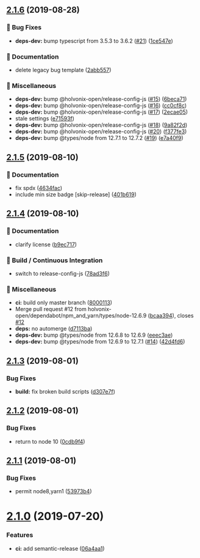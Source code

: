 ## [2.1.6](https://github.com/holvonix-open/request-stream-promise/compare/v2.1.5...v2.1.6) (2019-08-28)


### 🐛 Bug Fixes

* **deps-dev:** bump typescript from 3.5.3 to 3.6.2 ([#21](https://github.com/holvonix-open/request-stream-promise/issues/21)) ([1ce547e](https://github.com/holvonix-open/request-stream-promise/commit/1ce547e))


### 📖 Documentation

* delete legacy bug template ([2abb557](https://github.com/holvonix-open/request-stream-promise/commit/2abb557))


### 🧦 Miscellaneous

* **deps-dev:** bump @holvonix-open/release-config-js ([#15](https://github.com/holvonix-open/request-stream-promise/issues/15)) ([6beca71](https://github.com/holvonix-open/request-stream-promise/commit/6beca71))
* **deps-dev:** bump @holvonix-open/release-config-js ([#16](https://github.com/holvonix-open/request-stream-promise/issues/16)) ([cc0cf8c](https://github.com/holvonix-open/request-stream-promise/commit/cc0cf8c))
* **deps-dev:** bump @holvonix-open/release-config-js ([#17](https://github.com/holvonix-open/request-stream-promise/issues/17)) ([2ecae05](https://github.com/holvonix-open/request-stream-promise/commit/2ecae05))
* stale settings ([e71593f](https://github.com/holvonix-open/request-stream-promise/commit/e71593f))
* **deps-dev:** bump @holvonix-open/release-config-js ([#18](https://github.com/holvonix-open/request-stream-promise/issues/18)) ([9a82f2d](https://github.com/holvonix-open/request-stream-promise/commit/9a82f2d))
* **deps-dev:** bump @holvonix-open/release-config-js ([#20](https://github.com/holvonix-open/request-stream-promise/issues/20)) ([f377fe3](https://github.com/holvonix-open/request-stream-promise/commit/f377fe3))
* **deps-dev:** bump @types/node from 12.7.1 to 12.7.2 ([#19](https://github.com/holvonix-open/request-stream-promise/issues/19)) ([e7a40f9](https://github.com/holvonix-open/request-stream-promise/commit/e7a40f9))

## [2.1.5](https://github.com/holvonix-open/request-stream-promise/compare/v2.1.4...v2.1.5) (2019-08-10)


### 📖 Documentation

* fix spdx ([4634fac](https://github.com/holvonix-open/request-stream-promise/commit/4634fac))
* include min size badge [skip-release] ([401b619](https://github.com/holvonix-open/request-stream-promise/commit/401b619))

## [2.1.4](https://github.com/holvonix-open/request-stream-promise/compare/v2.1.3...v2.1.4) (2019-08-10)


### 📖 Documentation

* clarify license ([b9ec717](https://github.com/holvonix-open/request-stream-promise/commit/b9ec717))


### 🔧 Build / Continuous Integration

* switch to release-config-js ([78ad3f6](https://github.com/holvonix-open/request-stream-promise/commit/78ad3f6))


### 🧦 Miscellaneous

* **ci:** build only master branch ([8000113](https://github.com/holvonix-open/request-stream-promise/commit/8000113))
* Merge pull request #12 from holvonix-open/dependabot/npm_and_yarn/types/node-12.6.9 ([bcaa394](https://github.com/holvonix-open/request-stream-promise/commit/bcaa394)), closes [#12](https://github.com/holvonix-open/request-stream-promise/issues/12)
* **deps:** no automerge ([d7113ba](https://github.com/holvonix-open/request-stream-promise/commit/d7113ba))
* **deps-dev:** bump @types/node from 12.6.8 to 12.6.9 ([eeec3ae](https://github.com/holvonix-open/request-stream-promise/commit/eeec3ae))
* **deps-dev:** bump @types/node from 12.6.9 to 12.7.1 ([#14](https://github.com/holvonix-open/request-stream-promise/issues/14)) ([42d4fd6](https://github.com/holvonix-open/request-stream-promise/commit/42d4fd6))

## [2.1.3](https://github.com/holvonix-open/request-stream-promise/compare/v2.1.2...v2.1.3) (2019-08-01)


### Bug Fixes

* **build:** fix broken build scripts ([d307e7f](https://github.com/holvonix-open/request-stream-promise/commit/d307e7f))

## [2.1.2](https://github.com/holvonix-open/request-stream-promise/compare/v2.1.1...v2.1.2) (2019-08-01)


### Bug Fixes

* return to node 10 ([0cdb9f4](https://github.com/holvonix-open/request-stream-promise/commit/0cdb9f4))

## [2.1.1](https://github.com/holvonix-open/request-stream-promise/compare/v2.1.0...v2.1.1) (2019-08-01)


### Bug Fixes

* permit node8,yarn1 ([53973b4](https://github.com/holvonix-open/request-stream-promise/commit/53973b4))

# [2.1.0](https://github.com/holvonix-open/request-stream-promise/compare/v2.0.0...v2.1.0) (2019-07-20)


### Features

* **ci:** add semantic-release ([06a4aa1](https://github.com/holvonix-open/request-stream-promise/commit/06a4aa1))
